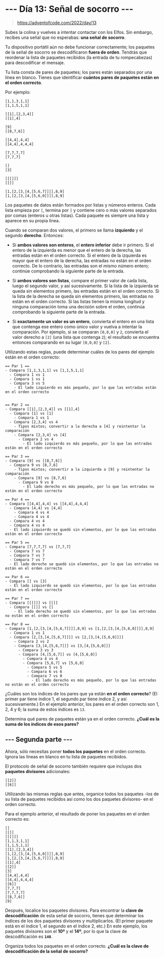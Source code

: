 # __--- Día 13: Señal de socorro ---__

> https://adventofcode.com/2022/day/13

Subes la colina y vuelves a intentar contactar con los Elfos. Sin embargo, recibes una señal que no esperabas: **una señal de socorro**.

Tu dispositivo portátil aún no debe funcionar correctamente; los paquetes de la señal de socorro se descodificaron **fuera de orden**. Tendrás que reordenar la lista de paquetes recibidos (la entrada de tu rompecabezas) para descodificar el mensaje.

Tu lista consta de pares de paquetes; los pares están separados por una línea en blanco. Tienes que identificar **cuántos pares de paquetes están en el orden correcto**.

Por ejemplo:

```
[1,1,3,1,1]
[1,1,5,1,1]

[[1],[2,3,4]]
[[1],4]

[9]
[[8,7,6]]

[[4,4],4,4]
[[4,4],4,4,4]

[7,7,7,7]
[7,7,7]

[]
[3]

[[[]]]
[[]]

[1,[2,[3,[4,[5,6,7]]]],8,9]
[1,[2,[3,[4,[5,6,0]]]],8,9]
```

Los paquetes de datos están formados por listas y números enteros. Cada lista empieza por `[`, termina por `]` y contiene cero o más valores separados por comas (enteros u otras listas). Cada paquete es siempre una lista y aparece en su propia línea.

Cuando se comparan dos valores, el primero se llama **izquierdo** y el segundo **derecho**. Entonces:

- Si **ambos valores son enteros**, el **entero inferior** debe ir primero. Si el entero de la izquierda es menor que el entero de la derecha, las entradas están en el orden correcto. Si el entero de la izquierda es mayor que el entero de la derecha, las entradas no están en el orden correcto. De lo contrario, las entradas son el mismo número entero; continúe comprobando la siguiente parte de la entrada.

- Si **ambos valores son listas**, compare el primer valor de cada lista, luego el segundo valor, y así sucesivamente. Si la lista de la izquierda se queda sin elementos primero, las entradas están en el orden correcto. Si la lista de la derecha se queda sin elementos primero, las entradas no están en el orden correcto. Si las listas tienen la misma longitud y ninguna comparación toma una decisión sobre el orden, continúa comprobando la siguiente parte de la entrada.

- Si **exactamente un valor es un entero**, convierta el entero en una lista que contenga ese entero como único valor y vuelva a intentar la comparación. Por ejemplo, si se comparan `[0,0,0]` y `2`, convierta el valor derecho a `[2]` (una lista que contenga `2`); el resultado se encuentra entonces comparando en su lugar `[0,0,0]` y `[2]`.

Utilizando estas reglas, puede determinar cuáles de los pares del ejemplo están en el orden correcto:

```
== Par 1 ==
- Compara [1,1,3,1,1] vs [1,1,5,1,1]
  - Compara 1 vs 1
  - Compara 1 vs 1
  - Compara 3 vs 5
    - El lado izquierdo es más pequeño, por lo que las entradas están en el orden correcto


== Par 2 ==
- Compara [[1],[2,3,4]] vs [[1],4]
  - Compara [1] vs [1]
    - Compara 1 vs 1
  - Compara [2,3,4] vs 4
    - Tipos mixtos; convertir a la derecha a [4] y reintentar la comparación
    - Compara [2,3,4] vs [4]
      - Compara 2 vs 4
        - El lado izquierdo es más pequeño, por lo que las entradas están en el orden correcto

== Par 3 ==
- Compara [9] vs [[8,7,6]]
  - Compara 9 vs [8,7,6]
    - Tipos mixtos; convertir a la izquierda a [9] y reintentar la comparación
    - Compara [9] vs [8,7,6]
      - Compara 9 vs 8
        - El lado derecho es más pequeño, por lo que las entradas no están en el orden correcto

== Par 4 ==
- Compara [[4,4],4,4] vs [[4,4],4,4,4]
  - Compara [4,4] vs [4,4]
    - Compara 4 vs 4
    - Compara 4 vs 4
  - Compara 4 vs 4
  - Compara 4 vs 4
  - El lado izquierdo se quedó sin elementos, por lo que las entradas están en el orden correcto

== Par 5 ==
- Compara [7,7,7,7] vs [7,7,7]
  - Compara 7 vs 7
  - Compara 7 vs 7
  - Compara 7 vs 7
  - El lado derecho se quedó sin elementos, por lo que las entradas no están en el orden correcto

== Par 6 ==
- Compara [] vs [3]
  - El lado izquierdo se quedó sin elementos, por lo que las entradas están en el orden correcto

== Par 7 ==
- Compara [[[]]] vs [[]]
  - Compara [[]] vs []
    - El lado derecho se quedó sin elementos, por lo que las entradas no están en el orden correcto

== Par 8 ==
- Compara [1,[2,[3,[4,[5,6,7]]]],8,9] vs [1,[2,[3,[4,[5,6,0]]]],8,9]
  - Compara 1 vs 1
  - Compara [2,[3,[4,[5,6,7]]]] vs [2,[3,[4,[5,6,0]]]]
    - Compara 2 vs 2
    - Compara [3,[4,[5,6,7]]] vs [3,[4,[5,6,0]]]
      - Compara 3 vs 3
      - Compara [4,[5,6,7]] vs [4,[5,6,0]]
        - Compara 4 vs 4
        - Compara [5,6,7] vs [5,6,0]
          - Compara 5 vs 5
          - Compara 6 vs 6
          - Compara 7 vs 0
            - El lado derecho es más pequeño, por lo que las entradas no están en el orden correcto
```

¿Cuáles son los índices de los pares que ya están **en el orden correcto**? (El primer par tiene índice 1, el segundo par tiene índice 2, y así sucesivamente.) En el ejemplo anterior, los pares en el orden correcto son 1, 2, 4 y 6; la suma de estos índices es `13`.

Determina qué pares de paquetes están ya en el orden correcto. **¿Cuál es la suma de los índices de esos pares?**


## __--- Segunda parte ---__

Ahora, sólo necesitas poner **todos los paquetes** en el orden correcto. Ignora las líneas en blanco en tu lista de paquetes recibidos.

El protocolo de señal de socorro también requiere que incluyas dos **paquetes divisores** adicionales:

```
[[2]]
[[6]]
```

Utilizando las mismas reglas que antes, organice todos los paquetes -los de su lista de paquetes recibidos así como los dos paquetes divisores- en el orden correcto.

Para el ejemplo anterior, el resultado de poner los paquetes en el orden correcto es:

```
[]
[[]]
[[[]]]
[1,1,3,1,1]
[1,1,5,1,1]
[[1],[2,3,4]]
[1,[2,[3,[4,[5,6,0]]]],8,9]
[1,[2,[3,[4,[5,6,7]]]],8,9]
[[1],4]
[[2]]
[3]
[[4,4],4,4]
[[4,4],4,4,4]
[[6]]
[7,7,7]
[7,7,7,7]
[[8,7,6]]
[9]
```

Después, localice los paquetes divisores. Para encontrar la **clave de descodificación** de esta señal de socorro, tienes que determinar los índices de los dos paquetes divisores y multiplicarlos. (El primer paquete está en el índice 1, el segundo en el índice 2, etc.) En este ejemplo, los paquetes divisores son el **10º** y el **14º**, por lo que la clave de descodificación es **`140`**.

Organiza todos los paquetes en el orden correcto. **¿Cuál es la clave de descodificación de la señal de socorro?**